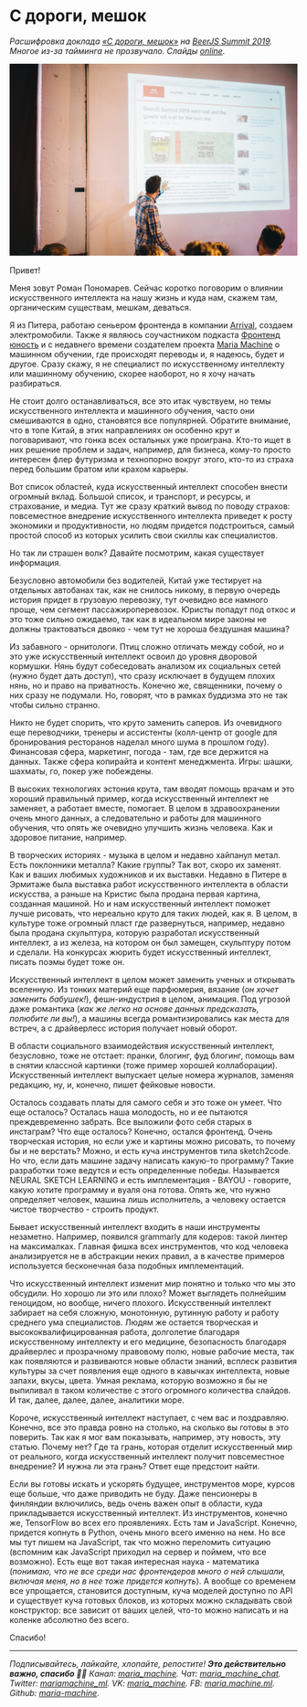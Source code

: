 # С дороги, мешок

*Расшифровка доклада [«С дороги, мешок»](https://twitter.com/BeerJSSummit/status/1145003684427980800) на [BeerJS Summit 2019](https://beerjssummit.com/). Многое из-за тайминга не прозвучало. Слайды [online](https://www.icloud.com/keynote/0CQ9RP5sYAX672pk5-T4f2lig#from-the-road-meshok).*

![](./cover.jpg)

Привет!

Меня зовут Роман Пономарев. Сейчас коротко поговорим о влиянии искусственного интеллекта на нашу жизнь и куда нам, скажем там, органическим существам, мешкам, деваться.

Я из Питера, работаю сеньером фронтенда в компании [Arrival](https://arrival.com/), создаем электромобили. Также я являюсь соучастником подкаста [Фронтенд юность](https://youknow.st/) и с недавнего времени создателем проекта [Maria Machine](https://medium.com/maria-machine) о машинном обучении, где происходят переводы и, я надеюсь, будет и другое. Сразу скажу, я не специалист по искусственному интеллекту или машинному обучению, скорее наоборот, но я хочу начать разбираться.

Не стоит долго останавливаться, все это итак чувствуем, но темы искусственного интеллекта и машинного обучения, часто они смешиваются в одно, становятся все популярней. Обратите внимание, что в топе Китай, в этих направлениях он особенно крут и поговаривают, что гонка всех остальных уже проиграна. Кто-то ищет в них решение проблем и задач, например, для бизнеса, кому-то просто интересен флер футуризма и технопорно вокруг этого, кто-то из страха перед большим братом или крахом карьеры.

Вот список областей, куда искусственный интеллект способен внести огромный вклад. Большой список, и транспорт, и ресурсы, и страхование, и медиа. Тут же сразу краткий вывод по поводу страхов: повсеместное внедрение искусственного интеллекта приведет к росту экономики и продуктивности, но людям придется подстроиться, самый простой способ из которых усилить свои скиллы как специалистов.

Но так ли страшен волк? Давайте посмотрим, какая существует информация.

Безусловно автомобили без водителей, Китай уже тестирует на отдельных автобанах так, как не снилось никому, в первую очередь история придет в грузовую перевозку, тут очевидно все намного проще, чем сегмент пассажироперевозок. Юристы попадут под откос и это тоже сильно ожидаемо, так как в идеальном мире законы не должны трактоваться двояко - чем тут не хороша бездушная машина?

Из забавного - орнитологи. Птиц сложно отличать между собой, но и это уже искусственный интеллект освоил до уровня дворовой кормушки. Нянь будут собеседовать анализом их социальных сетей (нужно будет дать доступ), что сразу исключает в будущем плохих нянь, но и право на приватность. Конечно же, священники, почему о них сразу не подумали. Но, говорят, что в рамках буддизма это не так чтобы сильно странно.

Никто не будет спорить, что круто заменить саперов. Из очевидного еще переводчики, тренеры и ассистенты (колл-центр от google для бронирования ресторанов наделал много шума в прошлом году). Финансовая сфера, маркетинг, погода - там, где все держится на данных. Также сфера копирайта и контент менеджмента. Игры: шашки, шахматы, го, покер уже побеждены.

В высоких технологиях эстония крута, там вводят помощь врачам и это хороший правильный пример, когда искусственный интеллект не заменяет, а работает вместе, помогает. В целом в здравоохранении очень много данных, а следовательно и работы для машинного обучения, что опять же очевидно улучшить жизнь человека. Как и здоровое питание, например.

В творческих историях - музыка в целом и недавно хайпанул метал. Есть поклонники металла? Какие группы? Так вот, скоро их заменят. Как и ваших любимых художников и их выставки. Недавно в Питере в Эрмитаже была выставка работ искусственного интеллекта в области искусства, а раньше на Кристис была продана первая картина, созданная машиной. Но и нам искусственный интеллект поможет лучше рисовать, что нереально круто для таких людей, как я. В целом, в культуре тоже огромный пласт где развернуться, например, недавно была продана скульптура, которую разработал искусственный интеллект, а из железа, на котором он был замещен, скульптуру потом и сделали. На конкурсах жюрить будет искусственный интеллект, писать поэмы будет тоже он.

Искусственный интеллект в целом может заменить ученых и открывать вселенную. Из тонких материй еще парфюмерия, вязание (*он хочет заменить бабушек!*), фешн-индустрия в целом, анимация. Под угрозой даже романтика (*как же легко на основе данных предсказать, полюбите ли вы!*), а машины всегда романтизировались как места для встреч, а с драйверлесс история получает новый оборот.

В области социального взаимодействия искусственный интеллект, безусловно, тоже не отстает: пранки, блогинг, фуд блогинг, помощь вам в снятии классной картинки (тоже пример хорошей коллаборации). Искусственный интеллект выпускает целые номера журналов, заменяя редакцию, ну, и, конечно, пишет фейковые новости.

Осталось создавать платы для самого себя и это тоже он умеет. Что еще осталось? Осталась наша молодость, но и ее пытаются преждевременно забрать. Все выложили фото себя старых в инстаграм? Что еще осталось? Конечно, остался фронтенд. Очень творческая история, но если уже и картины можно рисовать, то почему бы и не верстать? Можно, и есть куча инструментов типа sketch2code. Но что, если дать машине задачу написать какую-то программу? Такие разработки тоже ведутся и есть определенные победы. Называется NEURAL SKETCH LEARNING и есть имплементация - BAYOU - говорите, какую хотите программу и вуаля она готова. Опять же, что нужно определяет человек, машина лишь исполнитель, а человеку остается чистое творчество - строить продукт.

Бывает искусственный интеллект входить в наши инструменты незаметно. Например, появился grammarly для кодеров: такой линтер на максималках. Главная фишка всех инструментов, что код человека анализируется не в абстракции неких правил, а в качестве примеров используется бесконечная база подобных имплементаций.

Что искусственный интеллект изменит мир понятно и только что мы это обсудили. Но хорошо ли это или плохо? Может выглядеть полнейшим геноцидом, но вообще, ничего плохого. Искусственный интеллект забирает на себя сложную, монотонную, рутинную работу и работу среднего ума специалистов. Людям же остается творческая и высококвалифицированная работа, долголетие благодаря искусственному интеллекту и его медицине, безопасность благодаря драйверлес и прозрачному правовому полю, новые рабочие места, так как появляются и развиваются новые области знаний, всплеск развития культуры за счет появления еще одного в кавычках интеллекта, новые запахи, вкусы, цвета. Умная реклама, которую возможно я бы не выпиливал в таком количестве с этого огромного количества слайдов. И так, далее, далее, далее, аналитики море.

Короче, искусственный интеллект наступает, с чем вас и поздравляю. Конечно, все это правда ровно на столько, на сколько вы готовы в это поверить. Так как я мог вам показывать, например, эту новость, эту статью. Почему нет? Где та грань, которая отделит искусственный мир от реального, когда искусственный интеллект получит повсеместное внедрение? И нужна ли эта грань? Ответ еще предстоит найти.

Если вы готовы искать и ускорять будущее, инструментов море, курсов еще больше, что даже приводить не буду. Даже пенсионеры в финляндии включились, ведь очень важен опыт в области, куда прикладывается искусственный интеллект. Из инструментов, конечно же, TensorFlow во всех его проявлениях. Есть там и JavaScript. Конечно, придется копнуть в Python, очень много всего именно на нем. Но все мы тут пишем на JavaScript, так что можно переломить ситуацию (вспомним как JavaScript приходил на сервер и поймем, что все возможно). Есть еще вот такая интересная наука - математика (*понимаю, что не все среди нас фронтендеров много о ней слышали, включая меня, но в нее тоже придется копнуть*). А вообще со временем все упрощается, становится доступным, куча моделей доступно по API и существует куча готовых блоков, из которых можно складывать свой конструктор: все зависит от ваших целей, что-то можно написать и на коленке абсолютно без всего.

Спасибо!

---

*Подписывайтесь, лайкайте, хлопайте, репостите! **Это действительно важно, спасибо 🙌🏻** Канал: [maria_machine](https://t.me/maria_machine). Чат: [maria_machine_chat](https://t.me/maria_machine_chat). Twitter: [mariamachine_ml](https://twitter.com/mariamachine_ml). VK: [maria_machine](https://vk.com/maria_machine). FB: [maria.machine.ml](https://www.facebook.com/maria.machine.ml). Github: [maria-machine](https://github.com/maria-machine).*